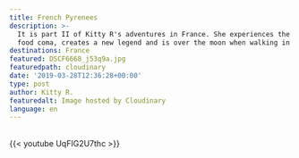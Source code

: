 ```yaml
---
title: French Pyrenees
description: >-
  It is part II of Kitty R's adventures in France. She experiences the french
  food coma, creates a new legend and is over the moon when walking in the snow.
destinations: France
featured: DSCF6668_j53q9a.jpg
featuredpath: cloudinary
date: '2019-03-28T12:36:28+00:00'
type: post
author: Kitty R.
featuredalt: Image hosted by Cloudinary
language: en
---
```

<br>{{< youtube UqFIG2U7thc >}}</br>
